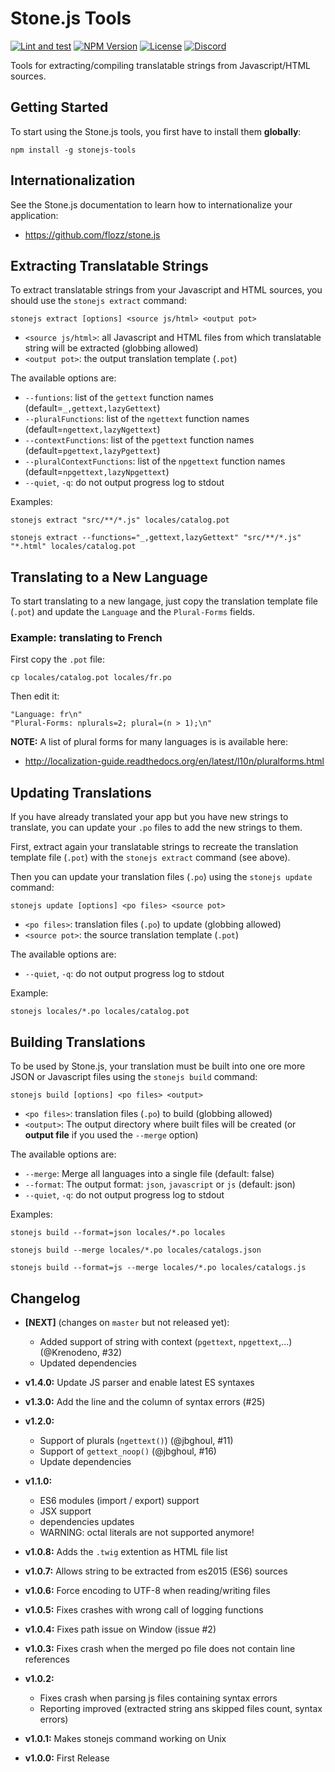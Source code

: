 # Stone.js Tools

[![Lint and test](https://github.com/flozz/stonejs-tools/actions/workflows/tests.yml/badge.svg)](https://github.com/flozz/stonejs-tools/actions/workflows/tests.yml)
[![NPM Version](http://img.shields.io/npm/v/stonejs-tools.svg?style=flat)](https://www.npmjs.com/package/stonejs-tools)
[![License](http://img.shields.io/npm/l/stonejs-tools.svg?style=flat)](https://github.com/flozz/stonejs-tools/blob/master/LICENSE)
[![Discord](https://img.shields.io/badge/chat-Discord-8c9eff?logo=discord&logoColor=ffffff)](https://discord.gg/P77sWhuSs4)

Tools for extracting/compiling translatable strings from Javascript/HTML sources.


## Getting Started

To start using the Stone.js tools, you first have to install them **globally**:

    npm install -g stonejs-tools


## Internationalization

See the Stone.js documentation to learn how to internationalize your application:

* https://github.com/flozz/stone.js


## Extracting Translatable Strings

To extract translatable strings from your Javascript and HTML sources, you should use the `stonejs extract` command:

    stonejs extract [options] <source js/html> <output pot>

* `<source js/html>`: all Javascript and HTML files from which translatable string will be extracted (globbing allowed)
* `<output pot>`: the output translation template (`.pot`)

The available options are:

* `--funtions`: list of the `gettext` function names (default=`_,gettext,lazyGettext`)
* `--pluralFunctions`: list of the `ngettext` function names  (default=`ngettext,lazyNgettext`)
* `--contextFunctions`: list of the `pgettext` function names  (default=`pgettext,lazyPgettext`)
* `--pluralContextFunctions`: list of the `npgettext` function names  (default=`npgettext,lazyNpgettext`)
* `--quiet`, `-q`: do not output progress log to stdout

Examples:

    stonejs extract "src/**/*.js" locales/catalog.pot

    stonejs extract --functions="_,gettext,lazyGettext" "src/**/*.js" "*.html" locales/catalog.pot


## Translating to a New Language

To start translating to a new langage, just copy the translation template file (`.pot`) and update the `Language` and the `Plural-Forms` fields.

### Example: translating to French

First copy the `.pot` file:

    cp locales/catalog.pot locales/fr.po

Then edit it:

    "Language: fr\n"
    "Plural-Forms: nplurals=2; plural=(n > 1);\n"

**NOTE:** A list of plural forms for many languages is is available here:

* http://localization-guide.readthedocs.org/en/latest/l10n/pluralforms.html


## Updating Translations

If you have already translated your app but you have new strings to translate, you can update your `.po` files to add the new strings to them.

First, extract again your translatable strings to recreate the translation template file (`.pot`) with the `stonejs extract` command (see above).

Then you can update your translation files (`.po`) using the `stonejs update` command:

    stonejs update [options] <po files> <source pot>

* `<po files>`: translation files (`.po`) to update (globbing allowed)
* `<source pot>`: the source translation template (`.pot`)

The available options are:

* `--quiet`, `-q`: do not output progress log to stdout

Example:

    stonejs locales/*.po locales/catalog.pot


## Building Translations

To be used by Stone.js, your translation must be built into one ore more JSON or Javascript files using the `stonejs build` command:

    stonejs build [options] <po files> <output>

* `<po files>`: translation files (`.po`) to build (globbing allowed)
* `<output>`: The output directory where built files will be created (or **output file** if you used the `--merge` option)

The available options are:

* `--merge`: Merge all languages into a single file (default: false)
* `--format`: The output format: `json`, `javascript` or `js` (default: json)
* `--quiet`, `-q`: do not output progress log to stdout

Examples:

    stonejs build --format=json locales/*.po locales

    stonejs build --merge locales/*.po locales/catalogs.json

    stonejs build --format=js --merge locales/*.po locales/catalogs.js


## Changelog

* **[NEXT]** (changes on `master` but not released yet):

  * Added support of string with context (`pgettext`, `npgettext`,...) (@Krenodeno, #32)
  * Updated dependencies

* **v1.4.0:** Update JS parser and enable latest ES syntaxes
* **v1.3.0:** Add the line and the column of syntax errors (#25)

* **v1.2.0:**

  * Support of plurals (`ngettext()`) (@jbghoul, #11)
  * Support of `gettext_noop()` (@jbghoul, #16)
  * Update dependencies

* **v1.1.0:**

  * ES6 modules (import / export) support
  * JSX support
  * dependencies updates
  * WARNING: octal literals are not supported anymore!

* **v1.0.8:** Adds the `.twig` extention as HTML file list
* **v1.0.7:** Allows string to be extracted from es2015 (ES6) sources
* **v1.0.6:** Force encoding to UTF-8 when reading/writing files
* **v1.0.5:** Fixes crashes with wrong call of logging functions
* **v1.0.4:** Fixes path issue on Window (issue #2)
* **v1.0.3:** Fixes crash when the merged po file does not contain line references
* **v1.0.2:**

  * Fixes crash when parsing js files containing syntax errors
  * Reporting improved (extracted string ans skipped files count, syntax errors)

* **v1.0.1:** Makes stonejs command working on Unix
* **v1.0.0:** First Release
